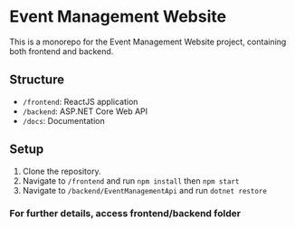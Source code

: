 # Event Management Website

This is a monorepo for the Event Management Website project, containing both frontend and backend.

## Structure
- `/frontend`: ReactJS application
- `/backend`: ASP.NET Core Web API
- `/docs`: Documentation

## Setup
1. Clone the repository.
2. Navigate to `/frontend` and run `npm install` then `npm start`
3. Navigate to `/backend/EventManagementApi` and run `dotnet restore`

### For further details, access frontend/backend folder